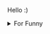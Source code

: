 

Hello :)  <details>

<summary>For Funny</summary>




<!--START_SECTION:waka-->
![Code Time](http://img.shields.io/badge/Code%20Time-181%20hrs%2029%20mins-blue)

![Profile Views](http://img.shields.io/badge/Profile%20Views-9-blue)

**🐱 My GitHub Data** 

> 🏆 559 Contributions in the Year 2022
 > 
> 📦 76.7 kB Used in GitHub's Storage 
 > 
> 💼 Opted to Hire
 > 
> 📜 48 Public Repositories 
 > 
> 🔑 1 Private Repository 
 > 
**I'm a Night 🦉** 

```text
🌞 Morning    83 commits     ████░░░░░░░░░░░░░░░░░░░░░   16.12% 
🌆 Daytime    154 commits    ███████░░░░░░░░░░░░░░░░░░   29.9% 
🌃 Evening    132 commits    ██████░░░░░░░░░░░░░░░░░░░   25.63% 
🌙 Night      146 commits    ███████░░░░░░░░░░░░░░░░░░   28.35%

```
📅 **I'm Most Productive on Monday** 

```text
Monday       101 commits    █████░░░░░░░░░░░░░░░░░░░░   19.61% 
Tuesday      53 commits     ██░░░░░░░░░░░░░░░░░░░░░░░   10.29% 
Wednesday    69 commits     ███░░░░░░░░░░░░░░░░░░░░░░   13.4% 
Thursday     69 commits     ███░░░░░░░░░░░░░░░░░░░░░░   13.4% 
Friday       97 commits     ████░░░░░░░░░░░░░░░░░░░░░   18.83% 
Saturday     55 commits     ██░░░░░░░░░░░░░░░░░░░░░░░   10.68% 
Sunday       71 commits     ███░░░░░░░░░░░░░░░░░░░░░░   13.79%

```


📊 **This Week I Spent My Time On** 

```text
⌚︎ Time Zone: Europe/Istanbul

💬 Programming Languages: 
JavaScript               1 hr 3 mins         ████████████░░░░░░░░░░░░░   49.61% 
JSON                     45 mins             █████████░░░░░░░░░░░░░░░░   35.52% 
Markdown                 8 mins              █░░░░░░░░░░░░░░░░░░░░░░░░   6.94% 
Other                    6 mins              █░░░░░░░░░░░░░░░░░░░░░░░░   4.95% 
CSS                      3 mins              ░░░░░░░░░░░░░░░░░░░░░░░░░   2.71%

🐱‍💻 Projects: 
cv-builder               1 hr 6 mins         █████████████░░░░░░░░░░░░   51.62% 
Unknown Project          48 mins             █████████░░░░░░░░░░░░░░░░   37.8% 
byepix.com-s3-bucket     13 mins             ██░░░░░░░░░░░░░░░░░░░░░░░   10.58%

```

**I Mostly Code in JavaScript** 

```text
JavaScript               19 repos            ████████████░░░░░░░░░░░░░   47.5% 
HTML                     7 repos             ████░░░░░░░░░░░░░░░░░░░░░   17.5% 
CSS                      6 repos             ███░░░░░░░░░░░░░░░░░░░░░░   15.0% 
Swift                    5 repos             ███░░░░░░░░░░░░░░░░░░░░░░   12.5% 
TypeScript               2 repos             █░░░░░░░░░░░░░░░░░░░░░░░░   5.0%

```



 Last Updated on 27/09/2022 19:02:10 UTC
<!--END_SECTION:waka-->

</details>
